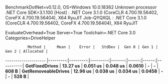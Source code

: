 
BenchmarkDotNet=v0.12.0, OS=Windows 10.0.18362
Unknown processor
.NET Core SDK=3.1.100
  [Host]     : .NET Core 3.1.0 (CoreCLR 4.700.19.56402, CoreFX 4.700.19.56404), X64 RyuJIT
  Job-QYQXQL : .NET Core 3.1.0 (CoreCLR 4.700.19.56402, CoreFX 4.700.19.56404), X64 RyuJIT

EvaluateOverhead=True  Server=True  Toolchain=.NET Core 3.0  
Categories=DriveHelper  

              Method |     Mean |    Error |   StdDev |  Gen 0 | Gen 1 | Gen 2 | Allocated |
-------------------- |---------:|---------:|---------:|-------:|------:|------:|----------:|
      **GetFixedDrives** | **13.27 us** | **0.051 us** | **0.048 us** | **0.0610** |     **-** |     **-** |     **608 B** |
 **GetRemoveableDrives** | **12.96 us** | **0.038 us** | **0.034 us** | **0.0458** |     **-** |     **-** |     **528 B** |
